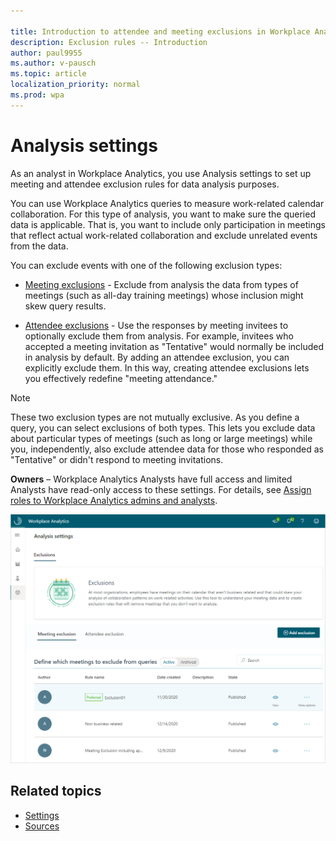 ```yaml
---

title: Introduction to attendee and meeting exclusions in Workplace Analytics 
description: Exclusion rules -- Introduction   
author: paul9955
ms.author: v-pausch
ms.topic: article
localization_priority: normal 
ms.prod: wpa
---
```


# Analysis settings

As an analyst in Workplace Analytics, you use Analysis settings to set up meeting and attendee exclusion rules for data analysis purposes.

You can use Workplace Analytics queries to measure work-related calendar collaboration. For this type of analysis, you want to make sure the queried data is applicable. That is, you want to include only participation in meetings that reflect actual work-related collaboration and exclude unrelated events from the data.

You can exclude events with one of the following exclusion types:

* [Meeting exclusions](meeting-exclusions-intro.md) - Exclude from analysis the data from types of meetings (such as all-day training meetings) whose inclusion might skew query results.

* [Attendee exclusions](attendee-exclusion-rules.md) - Use the responses by meeting invitees to optionally exclude them from analysis. For example, invitees who accepted a meeting invitation as "Tentative" would normally be included in analysis by default. By adding an attendee exclusion, you can explicitly exclude them. In this way, creating attendee exclusions lets you effectively redefine "meeting attendance."

> [!Note]
> These two exclusion types are not mutually exclusive. As you define a query, you can select exclusions of both types. This lets you exclude data about particular types of meetings (such as long or large meetings) while you, independently, also exclude attendee data for those who responded as "Tentative" or didn't respond to meeting invitations.

**Owners** – Workplace Analytics Analysts have full access and limited Analysts have read-only access to these settings. For details, see [Assign roles to Workplace Analytics admins and analysts](../setup/assign-roles-to-wpa-admins.md).

![Analysis settings in Workplace Analytics](../images/WpA/Tutorials/analysis-settings.png)

## Related topics

* [Settings](../Use/settings.md)
* [Sources](../Use/data-sourcesv2.md)
